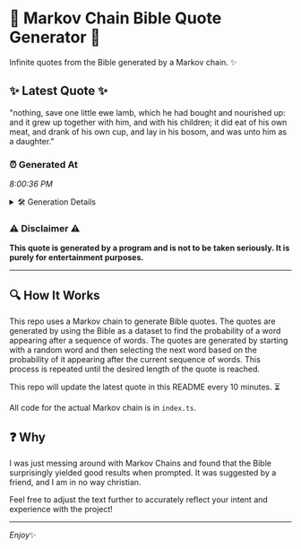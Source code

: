 # 📖 Markov Chain Bible Quote Generator 📖

Infinite quotes from the Bible generated by a Markov chain. ✨

## ✨ Latest Quote ✨
"nothing, save one little ewe lamb, which he had bought and nourished up: and it grew up together with him, and with his children; it did eat of his own meat, and drank of his own cup, and lay in his bosom, and was unto him as a daughter."

### ⏰ Generated At
*8:00:36 PM*

<details>
    <summary>🛠️ Generation Details</summary>
    <p>
        <strong>🌱 Seed:</strong> nothing,<br>
        <strong>🔄 Iterations:</strong> 48<br>
        <strong>📜 Context History:</strong><br>[ nothing, ]: save<br>[ nothing,, save ]: one<br>[ nothing,, save, one ]: little<br>[ nothing,, save, one, little ]: ewe<br>[ nothing,, save, one, little, ewe ]: lamb,<br>[ nothing,, save, one, little, ewe, lamb, ]: which<br>[ save, one, little, ewe, lamb,, which ]: he<br>[ one, little, ewe, lamb,, which, he ]: had<br>[ little, ewe, lamb,, which, he, had ]: bought<br>[ ewe, lamb,, which, he, had, bought ]: and<br>[ lamb,, which, he, had, bought, and ]: nourished<br>[ which, he, had, bought, and, nourished ]: up:<br>[ he, had, bought, and, nourished, up: ]: and<br>[ had, bought, and, nourished, up:, and ]: it<br>[ bought, and, nourished, up:, and, it ]: grew<br>[ and, nourished, up:, and, it, grew ]: up<br>[ nourished, up:, and, it, grew, up ]: together<br>[ up:, and, it, grew, up, together ]: with<br>[ and, it, grew, up, together, with ]: him,<br>[ it, grew, up, together, with, him, ]: and<br>[ grew, up, together, with, him,, and ]: with<br>[ up, together, with, him,, and, with ]: his<br>[ together, with, him,, and, with, his ]: children;<br>[ with, him,, and, with, his, children; ]: it<br>[ him,, and, with, his, children;, it ]: did<br>[ and, with, his, children;, it, did ]: eat<br>[ with, his, children;, it, did, eat ]: of<br>[ his, children;, it, did, eat, of ]: his<br>[ children;, it, did, eat, of, his ]: own<br>[ it, did, eat, of, his, own ]: meat,<br>[ did, eat, of, his, own, meat, ]: and<br>[ eat, of, his, own, meat,, and ]: drank<br>[ of, his, own, meat,, and, drank ]: of<br>[ his, own, meat,, and, drank, of ]: his<br>[ own, meat,, and, drank, of, his ]: own<br>[ meat,, and, drank, of, his, own ]: cup,<br>[ and, drank, of, his, own, cup, ]: and<br>[ drank, of, his, own, cup,, and ]: lay<br>[ of, his, own, cup,, and, lay ]: in<br>[ his, own, cup,, and, lay, in ]: his<br>[ own, cup,, and, lay, in, his ]: bosom,<br>[ cup,, and, lay, in, his, bosom, ]: and<br>[ and, lay, in, his, bosom,, and ]: was<br>[ lay, in, his, bosom,, and, was ]: unto<br>[ in, his, bosom,, and, was, unto ]: him<br>[ his, bosom,, and, was, unto, him ]: as<br>[ bosom,, and, was, unto, him, as ]: a<br>[ and, was, unto, him, as, a ]: daughter.<br>
    </p>
</details>

### ⚠️ Disclaimer ⚠️
**This quote is generated by a program and is not to be taken seriously. It is purely for entertainment purposes.**

---

## 🔍 How It Works

This repo uses a Markov chain to generate Bible quotes. The quotes are generated by using the Bible as a dataset to find the probability of a word appearing after a sequence of words. The quotes are generated by starting with a random word and then selecting the next word based on the probability of it appearing after the current sequence of words. This process is repeated until the desired length of the quote is reached.

This repo will update the latest quote in this README every 10 minutes. ⏳

All code for the actual Markov chain is in `index.ts`.

## ❓ Why

I was just messing around with Markov Chains and found that the Bible surprisingly yielded good results when prompted. 
It was suggested by a friend, and I am in no way christian.

Feel free to adjust the text further to accurately reflect your intent and experience with the project!

---

*Enjoy*✨
